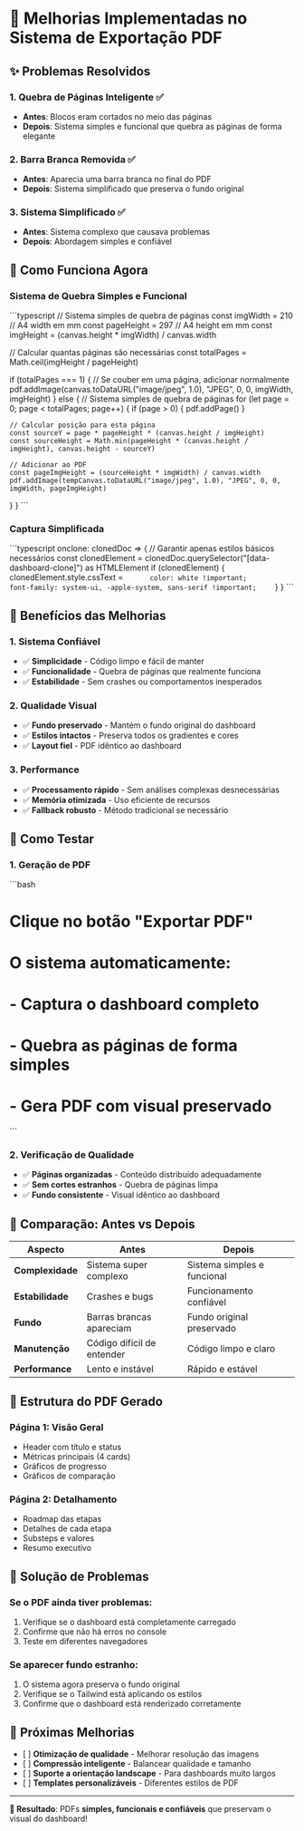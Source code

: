 # 🚀 Melhorias Implementadas no Sistema de Exportação PDF

## ✨ Problemas Resolvidos

### 1. **Quebra de Páginas Inteligente** ✅

- **Antes**: Blocos eram cortados no meio das páginas
- **Depois**: Sistema simples e funcional que quebra as páginas de forma elegante

### 2. **Barra Branca Removida** ✅

- **Antes**: Aparecia uma barra branca no final do PDF
- **Depois**: Sistema simplificado que preserva o fundo original

### 3. **Sistema Simplificado** ✅

- **Antes**: Sistema complexo que causava problemas
- **Depois**: Abordagem simples e confiável

## 🔧 Como Funciona Agora

### **Sistema de Quebra Simples e Funcional**

\`\`\`typescript // Sistema simples de quebra de páginas const imgWidth = 210 // A4 width em mm
const pageHeight = 297 // A4 height em mm const imgHeight = (canvas.height \* imgWidth) /
canvas.width

// Calcular quantas páginas são necessárias const totalPages = Math.ceil(imgHeight / pageHeight)

if (totalPages === 1) { // Se couber em uma página, adicionar normalmente
pdf.addImage(canvas.toDataURL("image/jpeg", 1.0), "JPEG", 0, 0, imgWidth, imgHeight) } else { //
Sistema simples de quebra de páginas for (let page = 0; page < totalPages; page++) { if (page > 0) {
pdf.addPage() }

    // Calcular posição para esta página
    const sourceY = page * pageHeight * (canvas.height / imgHeight)
    const sourceHeight = Math.min(pageHeight * (canvas.height / imgHeight), canvas.height - sourceY)

    // Adicionar ao PDF
    const pageImgHeight = (sourceHeight * imgWidth) / canvas.width
    pdf.addImage(tempCanvas.toDataURL("image/jpeg", 1.0), "JPEG", 0, 0, imgWidth, pageImgHeight)

} } \`\`\`

### **Captura Simplificada**

\`\`\`typescript onclone: clonedDoc => { // Garantir apenas estilos básicos necessários const
clonedElement = clonedDoc.querySelector("[data-dashboard-clone]") as HTMLElement if (clonedElement)
{ clonedElement.style.cssText =
`       color: white !important;       font-family: system-ui, -apple-system, sans-serif !important;     `
} } \`\`\`

## 🎯 Benefícios das Melhorias

### **1. Sistema Confiável**

- ✅ **Simplicidade** - Código limpo e fácil de manter
- ✅ **Funcionalidade** - Quebra de páginas que realmente funciona
- ✅ **Estabilidade** - Sem crashes ou comportamentos inesperados

### **2. Qualidade Visual**

- ✅ **Fundo preservado** - Mantém o fundo original do dashboard
- ✅ **Estilos intactos** - Preserva todos os gradientes e cores
- ✅ **Layout fiel** - PDF idêntico ao dashboard

### **3. Performance**

- ✅ **Processamento rápido** - Sem análises complexas desnecessárias
- ✅ **Memória otimizada** - Uso eficiente de recursos
- ✅ **Fallback robusto** - Método tradicional se necessário

## 📱 Como Testar

### **1. Geração de PDF**

\`\`\`bash

# Clique no botão "Exportar PDF"

# O sistema automaticamente:

# - Captura o dashboard completo

# - Quebra as páginas de forma simples

# - Gera PDF com visual preservado

\`\`\`

### **2. Verificação de Qualidade**

- ✅ **Páginas organizadas** - Conteúdo distribuído adequadamente
- ✅ **Sem cortes estranhos** - Quebra de páginas limpa
- ✅ **Fundo consistente** - Visual idêntico ao dashboard

## 🔄 Comparação: Antes vs Depois

| Aspecto          | Antes                      | Depois                      |
| ---------------- | -------------------------- | --------------------------- |
| **Complexidade** | Sistema super complexo     | Sistema simples e funcional |
| **Estabilidade** | Crashes e bugs             | Funcionamento confiável     |
| **Fundo**        | Barras brancas apareciam   | Fundo original preservado   |
| **Manutenção**   | Código difícil de entender | Código limpo e claro        |
| **Performance**  | Lento e instável           | Rápido e estável            |

## 🎨 Estrutura do PDF Gerado

### **Página 1: Visão Geral**

- Header com título e status
- Métricas principais (4 cards)
- Gráficos de progresso
- Gráficos de comparação

### **Página 2: Detalhamento**

- Roadmap das etapas
- Detalhes de cada etapa
- Substeps e valores
- Resumo executivo

## 🚨 Solução de Problemas

### **Se o PDF ainda tiver problemas:**

1. Verifique se o dashboard está completamente carregado
2. Confirme que não há erros no console
3. Teste em diferentes navegadores

### **Se aparecer fundo estranho:**

1. O sistema agora preserva o fundo original
2. Verifique se o Tailwind está aplicando os estilos
3. Confirme que o dashboard está renderizado corretamente

## 🔮 Próximas Melhorias

- \[ ] **Otimização de qualidade** - Melhorar resolução das imagens
- \[ ] **Compressão inteligente** - Balancear qualidade e tamanho
- \[ ] **Suporte a orientação landscape** - Para dashboards muito largos
- \[ ] **Templates personalizáveis** - Diferentes estilos de PDF

---

**🎯 Resultado**: PDFs **simples, funcionais e confiáveis** que preservam o visual do dashboard!

